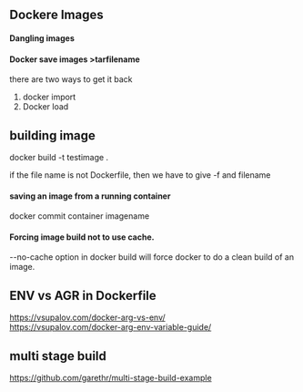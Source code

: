 ## Dockere Images

#### Dangling images

#### Docker save images >tarfilename

there are two ways to get it back 

1. docker import
2. Docker load


## building image

docker build -t testimage . 

if the file name is not Dockerfile, then we have to give -f and filename

#### saving an image from a running container 

docker commit container imagename


#### Forcing image build not to use cache. 

--no-cache option in docker build will force docker to do a clean build of an image.


## ENV vs AGR in Dockerfile
https://vsupalov.com/docker-arg-vs-env/ \
https://vsupalov.com/docker-arg-env-variable-guide/

## multi stage build 
https://github.com/garethr/multi-stage-build-example
